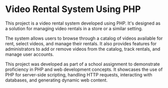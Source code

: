 # Video Rental System Using PHP

This project is a video rental system developed using PHP. It's designed as a solution for managing video rentals in a store or a similar setting. 

The system allows users to browse through a catalog of videos available for rent, select videos, and manage their rentals. It also provides features for administrators to add or remove videos from the catalog, track rentals, and manage user accounts.

This project was developed as part of a school assignment to demonstrate proficiency in PHP and web development concepts. It showcases the use of PHP for server-side scripting, handling HTTP requests, interacting with databases, and generating dynamic web content.